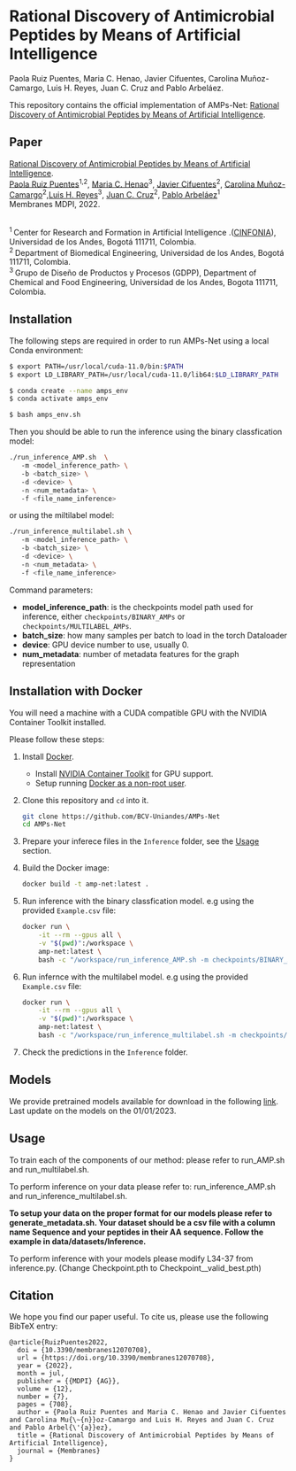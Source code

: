 # Rational Discovery of Antimicrobial Peptides by Means of Artificial Intelligence

Paola Ruiz Puentes, Maria C. Henao, Javier Cifuentes, Carolina Muñoz-Camargo, Luis H. Reyes, Juan C. Cruz  and Pablo Arbeláez.

This repository contains the official implementation of AMPs-Net: [Rational Discovery of Antimicrobial Peptides by Means of Artificial Intelligence](https://www.mdpi.com/2077-0375/12/7/708/htm). 

## Paper

[Rational Discovery of Antimicrobial Peptides by Means of Artificial Intelligence](https://www.mdpi.com/2077-0375/12/7/708/htm).<br/>
[Paola Ruiz Puentes](https://paolaruizp.github.io)<sup>1,2</sup>, [Maria C. Henao](https://www.researchgate.net/profile/Maria-Henao-18)<sup>3</sup>, [Javier Cifuentes](https://scholar.google.com/citations?user=JpVIbNsAAAAJ&hl=es&oi=ao)<sup>2</sup>, [Carolina Muñoz-Camargo](https://scholar.google.com/citations?user=dOIitb4AAAAJ&hl=es&oi=ao)<sup>2</sup>,[Luis H. Reyes](https://scholar.google.com/citations?user=2vO8IrIAAAAJ&hl=es&oi=ao)<sup>3</sup>, [Juan C. Cruz](https://scholar.google.com/citations?user=k--wE0YAAAAJ&hl=es&oi=ao)<sup>2</sup>, [Pablo Arbeláez](https://scholar.google.com.co/citations?user=k0nZO90AAAAJ&hl=en)<sup>1</sup><br/>
Membranes MDPI, 2022.<br><br>

<sup>1 </sup> Center  for  Research  and  Formation  in  Artificial  Intelligence .([CINFONIA](https://cinfonia.uniandes.edu.co/)),  Universidad  de  los  Andes,  Bogotá 111711, Colombia. <br/>
<sup>2 </sup> Department  of  Biomedical  Engineering,  Universidad  de  los  Andes,  Bogotá 111711, Colombia.<br/>
<sup>3 </sup> Grupo de Diseño de Productos y Procesos (GDPP), Department of Chemical and Food Engineering, Universidad de los Andes, Bogota 111711, Colombia.<br/>

## Installation

The following steps are required in order to run AMPs-Net using a local Conda environment:<br />

```bash
$ export PATH=/usr/local/cuda-11.0/bin:$PATH 
$ export LD_LIBRARY_PATH=/usr/local/cuda-11.0/lib64:$LD_LIBRARY_PATH 

$ conda create --name amps_env 
$ conda activate amps_env 

$ bash amps_env.sh
```

Then you should be able to run the inference using the binary classfication model:
 ```bash
./run_inference_AMP.sh  \ 
    -m <model_inference_path> \ 
    -b <batch_size> \ 
    -d <device> \ 
    -n <num_metadata> \ 
    -f <file_name_inference>
```

or using the miltilabel model:

 ```bash
./run_inference_multilabel.sh \ 
    -m <model_inference_path> \ 
    -b <batch_size> \ 
    -d <device> \ 
    -n <num_metadata> \ 
    -f <file_name_inference>
```

Command parameters:

- **model_inference_path**: is the checkpoints model path used for inference, either `checkpoints/BINARY_AMPs` or `checkpoints/MULTILABEL_AMPs`.
- **batch_size**:  how many samples per batch to load in the torch Dataloader
- **device**: GPU device number to use, usually 0.
- **num_metadata**: number of metadata features for the graph representation

## Installation with Docker

You will need a machine with a CUDA compatible GPU with the NVIDIA Container Toolkit installed.

Please follow these steps:

1.  Install [Docker](https://www.docker.com/).
    *   Install
        [NVIDIA Container Toolkit](https://docs.nvidia.com/datacenter/cloud-native/container-toolkit/install-guide.html)
        for GPU support.
    *   Setup running
        [Docker as a non-root user](https://docs.docker.com/engine/install/linux-postinstall/#manage-docker-as-a-non-root-user).

2.  Clone this repository and `cd` into it.

    ```bash
    git clone https://github.com/BCV-Uniandes/AMPs-Net
    cd AMPs-Net
    ```

3. Prepare your inferece files in the `Inference` folder, see the [Usage](#Usage) section.

4. Build the Docker image:

    ```bash
    docker build -t amp-net:latest .
    ```

5. Run inference with the binary classfication model. e.g using the provided `Example.csv` file:

    ```bash
    docker run \
        -it --rm --gpus all \
        -v "$(pwd)":/workspace \
        amp-net:latest \
        bash -c "/workspace/run_inference_AMP.sh -m checkpoints/BINARY_AMPs -b 4 -d 0 -n 8 -f Example.csv"
    ```

6. Run infernce with the multilabel model. e.g using the provided `Example.csv` file:

    ```bash
    docker run \
        -it --rm --gpus all \
        -v "$(pwd)":/workspace \
        amp-net:latest \
        bash -c "/workspace/run_inference_multilabel.sh -m checkpoints/MULTILABEL_AMPs -b 4 -d 0 -n 8 -f Example.csv"
    ```

7. Check the predictions in the `Inference` folder.

## Models
We provide pretrained models available for download in the following [link](http://157.253.243.19/AMPs-Net/).
Last update on the models on the 01/01/2023.

## Usage
To train each of the components of our method: please refer to run_AMP.sh and run_multilabel.sh.

To perform inference on your data please refer to: run_inference_AMP.sh and run_inference_multilabel.sh.

**To setup your data on the proper format for our models please refer to generate_metadata.sh. Your dataset should be a csv file with a column name Sequence and your peptides in their AA sequence. Follow the example in data/datasets/Inference.**

To perform inference with your models please modify L34-37 from inference.py. (Change Checkpoint.pth to Checkpoint__valid_best.pth)

## Citation

We hope you find our paper useful. To cite us, please use the following BibTeX entry:

```
@article{RuizPuentes2022,
  doi = {10.3390/membranes12070708},
  url = {https://doi.org/10.3390/membranes12070708},
  year = {2022},
  month = jul,
  publisher = {{MDPI} {AG}},
  volume = {12},
  number = {7},
  pages = {708},
  author = {Paola Ruiz Puentes and Maria C. Henao and Javier Cifuentes and Carolina Mu{\~{n}}oz-Camargo and Luis H. Reyes and Juan C. Cruz and Pablo Arbel{\'{a}}ez},
  title = {Rational Discovery of Antimicrobial Peptides by Means of Artificial Intelligence},
  journal = {Membranes}
}
```

